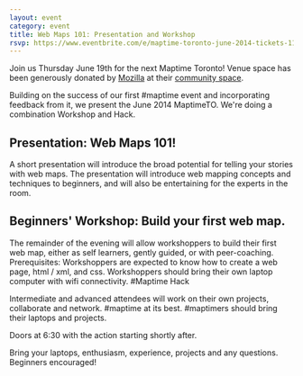 ```yaml
---
layout: event
category: event
title: Web Maps 101: Presentation and Workshop
rsvp: https://www.eventbrite.com/e/maptime-toronto-june-2014-tickets-11883857939?aff=site
---
```


<script src='https://api.tiles.mapbox.com/mapbox.js/v1.6.3/mapbox.js'></script>
<link href='https://api.tiles.mapbox.com/mapbox.js/v1.6.3/mapbox.css' rel='stylesheet' />

Join us Thursday June 19th for the next Maptime Toronto! Venue space has been generously donated by [Mozilla](http://mozilla.org) at their [community space](http://to.mozillacanada.org/).

<div id='map' class='row8 fill-blue col12 map space-bottom2'></div>
<script>
var map = L.mapbox.map('map', 'tristen.h186knp8')
    .setView([43.6472593973924, -79.39437925815582], 17);

var marker = L.mapbox.featureLayer({
  'type': 'Feature',
  'properties': {
    'title': 'Mozilla Community Space',
    'description': 'Suite 500, 366 Adelaide St W',
    'marker-color': '#ff8888'
  },
  'geometry': {
    'type': 'Point',
    'coordinates': [-79.39437925815582, 43.6472593973924 ]
  }
}).addTo(map);

marker.eachLayer(function(m) {
    m.openPopup();
});
</script>

Building on the success of our first #maptime event and incorporating feedback from it, we present the June 2014 MaptimeTO. We're doing a combination Workshop and Hack. 

<h2>Presentation: Web Maps 101!</h2>

A short presentation will introduce the broad potential for telling your stories with web maps. The presentation will introduce web mapping concepts and techniques to beginners, and will also be entertaining for the experts in the room.

<h2>Beginners' Workshop: Build your first web map.</h2> 
The remainder of the evening will allow workshoppers to build their first web map, either as self learners, gently guided, or with peer-coaching. Prerequisites: Workshoppers are expected to know how to create a web page, html / xml, and css. Workshoppers should bring their own laptop computer with wifi connectivity. #Maptime Hack

Intermediate and advanced attendees will work on their own projects, collaborate and network. #maptime at its best. #maptimers should bring their laptops and projects.

Doors at 6:30 with the action starting shortly after. 

Bring your laptops, enthusiasm, experience, projects and any questions. Beginners encouraged!
